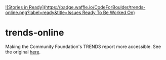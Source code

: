 [![Stories in Ready](https://badge.waffle.io/CodeForBoulder/trends-online.png?label=ready&title=Issues Ready To Be Worked On)](https://waffle.io/CodeForBoulder/trends-online)
# trends-online
Making the Community Foundation's TRENDS report more accessible. See the original [here](http://www.commfound.org/trendsmagazine).

